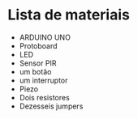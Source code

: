# Lista de materiais


+ ARDUINO UNO 
+ Protoboard 
+ LED
+ Sensor PIR
+ um botão
+ um interruptor 
+ Piezo
+ Dois resistores 
+ Dezesseis jumpers
